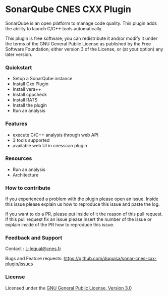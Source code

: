 # SonarQube CNES CXX Plugin
SonarQube is an open platform to manage code quality. This plugin adds the ability to launch C/C++ tools automatically.

This plugin is free software; you can redistribute it and/or modify it under the terms of the GNU General Public License as published by the Free Software Foundation; either version 3 of the License, or (at your option) any later version.

### Quickstart
- Setup a SonarQube instance
- Install Cxx Plugin
- Install vera++
- Install cppcheck
- Install RATS
- Install the plugin
- Run an analysis

### Features
- execute C/C++ analysis through web API
- 3 tools supported
- available web UI in cnesscan plugin 

### Resources
- Run an analysis
- Architecture

### How to contribute
If you experienced a problem with the plugin please open an issue. Inside this issue please explain us how to reproduce this issue and paste the log.

If you want to do a PR, please put inside of it the reason of this pull request. If this pull request fix an issue please insert the number of the issue or explain inside of the PR how to reproduce this issue.

### Feedback and Support
Contact : L-lequal@cnes.fr

Bugs and Feature requests: https://github.com/dupuisa/sonar-cnes-cxx-plugin/issues

### License
Licensed under the [GNU General Public License, Version 3.0](https://www.gnu.org/licenses/gpl.txt)
